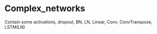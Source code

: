 # Complex_networks
Contain some activations, dropout, BN, LN, Linear, Conv, ConvTranspose, LSTM(LN)
